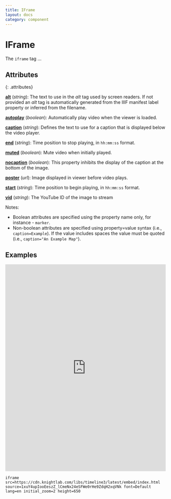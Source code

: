 ```yaml
---
title: IFrame
layout: docs
category: component
---
```


# IFrame

The `iframe` tag ...

## Attributes
{: .attributes}

**[alt](#basic-examples)** (_string_):  The text to use in the _alt_ tag used by screen readers.  If not provided an _alt_ tag is automatically generated from the IIIF manifest label property or inferred from the filename.

**[autoplay](#basic-example)** (_boolean_):  Automatically play video when the viewer is loaded.

**[caption](#basic-example)** (_string_): Defines the text to use for a caption that is displayed below the video player.

**[end](#basic-example)** (_string_):  Time position to stop playing, in `hh:mm:ss` format.

**[muted](#basic-example)** (_boolean_):  Mute video when initially played.

**[nocaption](#basic-examples)** (_boolean_):  This property inhibits the display of the caption at the bottom of the image.

**[poster](#basic-example)** (_url_):  Image displayed in viewer before video plays.

**[start](#basic-example)** (_string_):  Time position to begin playing, in `hh:mm:ss` format.

**[vid](#basic-example)** (_string_):  The YouTube ID of the image to stream

Notes:
- Boolean attributes are specified using the property name only, for instance - `marker`.
- Non-boolean attributes are specified using property=value syntax (i.e., `caption=Example`).  If the value includes spaces the value must be quoted (i.e., `caption="An Example Map"`).


## Examples

<iframe src="https://cdn.knightlab.com/libs/timeline3/latest/embed/index.html?source=1xuY4upIooEeszZ_lCmeNx24eSFWe0rHe9ZdqH2xqVNk&font=Default&lang=en&initial_zoom=2&height=650" width="100%" height="650" frameborder="0"></iframe>

`iframe src=https://cdn.knightlab.com/libs/timeline3/latest/embed/index.html source=1xuY4upIooEeszZ_lCmeNx24eSFWe0rHe9ZdqH2xqVNk font=Default lang=en initial_zoom=2 height=650`